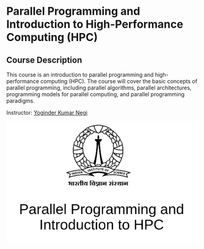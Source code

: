# Parallel Programming and Introduction to High-Performance Computing (HPC)

## Course Description   

This course is an introduction to parallel programming and high-performance computing (HPC). The course will cover the basic concepts of parallel programming, including parallel algorithms, parallel architectures, programming models for parallel computing, and parallel programming paradigms. 

Instructor: [Yoginder Kumar Negi](https://yknegi.github.io/)

![alt text](logo.png "https://iisc.online/admissions/home.html")
